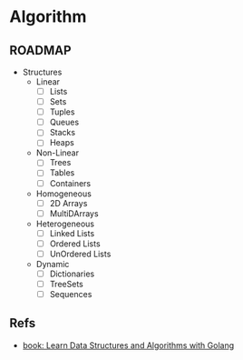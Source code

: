 # Algorithm

## ROADMAP

- Structures
  - Linear
    - [ ] Lists
    - [ ] Sets
    - [ ] Tuples
    - [ ] Queues
    - [ ] Stacks
    - [ ] Heaps
  - Non-Linear
    - [ ] Trees
    - [ ] Tables
    - [ ] Containers
  - Homogeneous
    - [ ] 2D Arrays
    - [ ] MultiDArrays
  - Heterogeneous
    - [ ] Linked Lists
    - [ ] Ordered Lists
    - [ ] UnOrdered Lists
  - Dynamic
    - [ ] Dictionaries
    - [ ] TreeSets
    - [ ] Sequences

## Refs

- [book: Learn Data Structures and Algorithms with Golang](https://www.packtpub.com/application-development/learn-data-structures-and-algorithms-golang)
